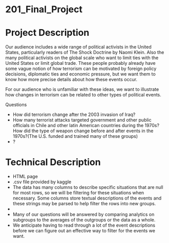 # 201_Final_Project

# Project Description

Our audience includes a wide range of political activists in the United States, particularly readers of The Shock Doctrine by Naomi Klein. Also the many political activists on the global scale who want to limit ties with the United States or limit global trade. These people probably already have some vague notion of how terrorism can be motivated by foreign policy decisions, diplomatic ties and economic pressure, but we want them to know how more precise details about how these events occur.

For our audience who is unfamiliar with these ideas, we want to illustrate how changes in terrorism can be related to other types of political events.

Questions
* How did terrorism change after the 2003 invasion of Iraq?
* How many terrorist attacks targeted government and other public officials in Chile and other latin American countries during the 1970s? How did the type of weapon change before and after events in the 1970s?(The U.S. funded and trained many of these groups)
* ?


# Technical Description

* HTML page
* .csv file provided by kaggle
* The data has many columns to describe specific situations that are null for most rows, so we will be filtering for these situations when necessary. Some columns store textual descriptions of the events and these strings may be parsed to help filter the rows into new groups.
*
* Many of our questions will be answered by comparing analytics on subgroups to the averages of the outgroups or the data as a whole.
* We anticipate having to read through a lot of the event descriptions before we can figure out an effective way to filter for the events we want.
